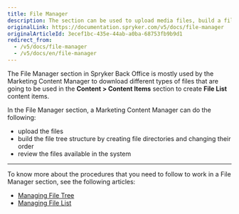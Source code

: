 ```yaml
---
title: File Manager
description: The section can be used to upload media files, build a file tree structure, view existing files, and set MIME types in the Back Office.
originalLink: https://documentation.spryker.com/v5/docs/file-manager
originalArticleId: 3ecef1bc-435e-44ab-a0ba-68753fb9b9d1
redirect_from:
  - /v5/docs/file-manager
  - /v5/docs/en/file-manager
---
```


The File Manager section in Spryker Back Office is mostly used by the Marketing Content Manager to download different types of files that are going to be used in the **Content > Content Items** section to create **File List** content items.

In the File Manager section, a Marketing Content Manager can do the following:

* upload the files
* build the file tree structure by creating file directories and changing their order
* review the files available in the system
***
To know more about the procedures that you need to follow to work in a File Manager section, see the following articles:
* [Managing File Tree](/docs/scos/user/user-guides/202005.0/back-office-user-guide/content/file-manager/managing-file-tree.html)
* [Managing File List](/docs/scos/user/user-guides/202005.0/back-office-user-guide/content/file-manager/managing-file-list.html)
